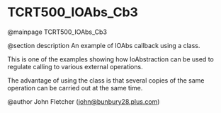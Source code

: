 # TCRT500_IOAbs_Cb3

@mainpage TCRT500_IOAbs_Cb3

@section description An example of IOAbs callback using a class.

This is one of the examples showing how IoAbstraction can be used to regulate calling to various external operations.

The advantage of using the class is that several copies of the same operation can be carried out at the same time.

@author John Fletcher (john@bunbury28.plus.com)